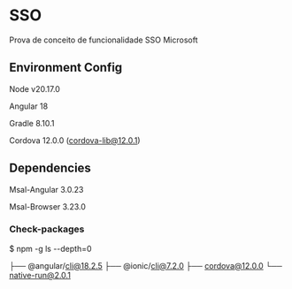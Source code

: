 # SSO
Prova de conceito de funcionalidade SSO Microsoft

## Environment Config
Node v20.17.0

Angular 18

Gradle 8.10.1

Cordova 12.0.0 (cordova-lib@12.0.1)

## Dependencies

Msal-Angular 3.0.23 

Msal-Browser 3.23.0


### Check-packages 
$ npm -g ls --depth=0

├── @angular/cli@18.2.5
├── @ionic/cli@7.2.0
├── cordova@12.0.0
└── native-run@2.0.1 
